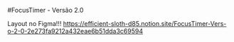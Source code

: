 #FocusTimer - Versão 2.0

Layout no Figma!!!
https://efficient-sloth-d85.notion.site/FocusTimer-Vers-o-2-0-2e273fa9212a432eae6b51dda3c69594
